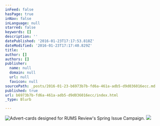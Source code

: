 ```yaml
---
inFeed: false
hasPage: true
inNav: false
inLanguage: null
starred: false
keywords: []
description: ''
datePublished: '2016-01-23T17:17:53.818Z'
dateModified: '2016-01-23T17:17:40.829Z'
title: ''
author: []
authors: []
publisher:
  name: null
  domain: null
  url: null
  favicon: null
sourcePath: _posts/2016-01-23-b6973b7b-fd6a-461a-adb5-d9d036016ecc.md
published: true
url: b6973b7b-fd6a-461a-adb5-d9d036016ecc/index.html
_type: Blurb

---
```

![Advert-cards designed for RUMS Review's Spring Issue Campaign.](https://the-grid-user-content.s3-us-west-2.amazonaws.com/06877fe6-ad51-4a7b-9053-8d83259e7927.jpg)
![](https://the-grid-user-content.s3-us-west-2.amazonaws.com/1669eb76-3e3e-444e-86f6-d56e4fe2a08c.jpg)